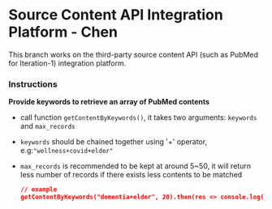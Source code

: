# Source Content API Integration Platform - Chen

This branch works on the third-party source content API (such as PubMed for Iteration-1) integration platform.

### Instructions

**Provide keywords to retrieve an array of PubMed contents**

* call function `getContentByKeywords()`, it takes two arguments: `keywords` and `max_records`
* `keywords` should be chained together using '+' operator, e.g:`"wellness+covid+elder"`
* `max_records` is recommended to be kept at around 5~50, it will return less number of records if there exists less contents to be matched

  ```json
  // example
  getContentByKeywords("dementia+elder", 20).then(res => console.log(res));
  ```
